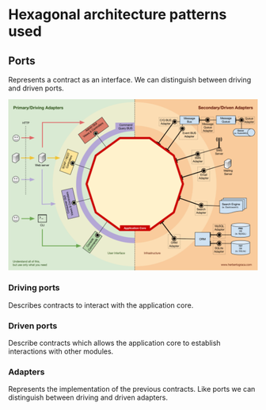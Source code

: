 # Hexagonal architecture patterns used

## Ports

Represents a contract as an interface. We can distinguish between driving and driven ports.

![hexagonal architecture ports overview](../../static/hexagonal-architecture-ports.png)

### Driving ports

Describes contracts to interact with the application core.

### Driven ports

Describe contracts which allows the application core to establish interactions with other modules.

### Adapters

Represents the implementation of the previous contracts. Like ports we can distinguish between driving and driven adapters.
